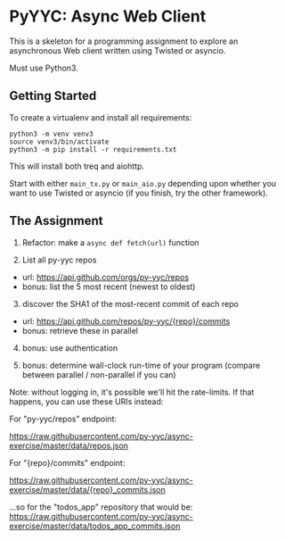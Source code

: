 PyYYC: Async Web Client
=======================

This is a skeleton for a programming assignment to explore an
asynchronous Web client written using Twisted or asyncio.

Must use Python3.

Getting Started
---------------

To create a virtualenv and install all requirements:

    python3 -m venv venv3
    source venv3/bin/activate
    python3 -m pip install -r requirements.txt

This will install both treq and aiohttp.

Start with either `main_tx.py` or `main_aio.py` depending upon whether
you want to use Twisted or asyncio (if you finish, try the other
framework).


The Assignment
--------------

1. Refactor: make a `async def fetch(url)` function

2. List all py-yyc repos

  - url: https://api.github.com/orgs/py-yyc/repos
  - bonus: list the 5 most recent (newest to oldest)

3. discover the SHA1 of the most-recent commit of each repo

 - url: https://api.github.com/repos/py-yyc/{repo}/commits
 - bonus: retrieve these in parallel

4. bonus: use authentication

5. bonus: determine wall-clock run-time of your program
   (compare between parallel / non-parallel if you can)


Note: without logging in, it's possible we'll hit the rate-limits. If
that happens, you can use these URIs instead:

For "py-yyc/repos" endpoint:

   https://raw.githubusercontent.com/py-yyc/async-exercise/master/data/repos.json

For "{repo}/commits" endpoint:

   https://raw.githubusercontent.com/py-yyc/async-exercise/master/data/{repo}_commits.json

...so for the "todos_app" repository that would be:
   https://raw.githubusercontent.com/py-yyc/async-exercise/master/data/todos_app_commits.json
